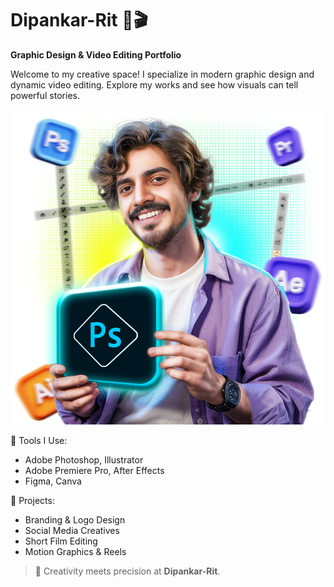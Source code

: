 # Dipankar-Rit 🎨🎬  
**Graphic Design & Video Editing Portfolio**

Welcome to my creative space! I specialize in modern graphic design and dynamic video editing. Explore my works and see how visuals can tell powerful stories.

![Logo](https://github.com/dipankar512/Dipankar-Rit/blob/main/image/portfolio%20photo%20edit.png?raw=true)

🔧 Tools I Use:
- Adobe Photoshop, Illustrator
- Adobe Premiere Pro, After Effects
- Figma, Canva

📂 Projects:
- Branding & Logo Design
- Social Media Creatives
- Short Film Editing
- Motion Graphics & Reels

> 🎯 Creativity meets precision at **Dipankar-Rit**.
